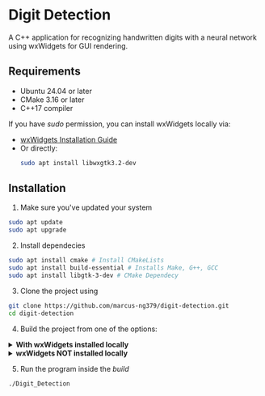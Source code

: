# Digit Detection

A C++ application for recognizing handwritten digits with a neural network using wxWidgets for GUI rendering.

## Requirements
- Ubuntu 24.04 or later
- CMake 3.16 or later
- C++17 compiler

If you have *sudo* permission, you can install wxWidgets locally via:

- [wxWidgets Installation Guide](https://github.com/marcus-ng379/digit-detection/blob/main/wxWidgetsInstallation.txt)
- Or directly:
  ```bash
  sudo apt install libwxgtk3.2-dev

## Installation
1. Make sure you've updated your system
```bash
sudo apt update
sudo apt upgrade
```

2. Install dependecies
```bash
sudo apt install cmake # Install CMakeLists
sudo apt install build-essential # Installs Make, G++, GCC
sudo apt install libgtk-3-dev # CMake Dependecy 
```

3. Clone the project using
```bash
git clone https://github.com/marcus-ng379/digit-detection.git
cd digit-detection
```

4. Build the project from one of the options:
<details>
<summary><strong>With wxWidgets installed locally</strong></summary>

If you already installed wxWidgets locally, you can simply compile the program with:

    mkdir build
    cd build
    cmake -DUSE_SYSTEM_WXWIDGETS=ON ..
    cmake --build .

</details>



<details>
<summary><strong>wxWidgets NOT installed locally</strong></summary>

Use the bundled submodule to build wxWidgets from source (note this may take a few minutes to fully build):

    git submodule update --init --recursive
    mkdir build
    cd build
    cmake -DUSE_SYSTEM_WXWIDGETS=OFF ..
    cmake --build .

</details>


5. Run the program inside the *build*
```bash
./Digit_Detection
```

